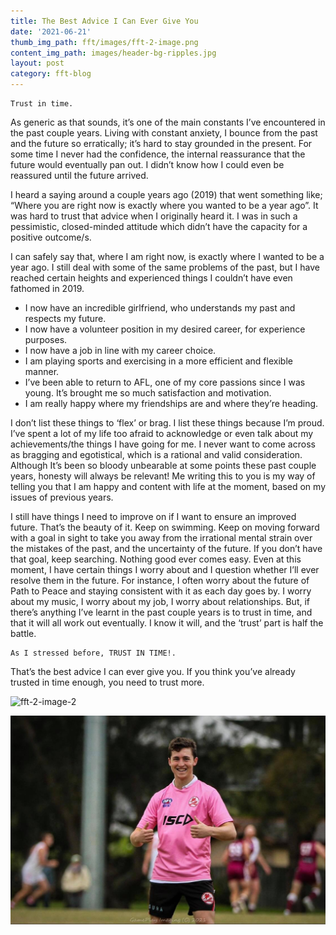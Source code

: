 ```yaml
---
title: The Best Advice I Can Ever Give You
date: '2021-06-21'
thumb_img_path: fft/images/fft-2-image.png
content_img_path: images/header-bg-ripples.jpg
layout: post
category: fft-blog
---
```


    Trust in time.
                  
As generic as that sounds, it’s one of the main constants I’ve encountered in the past couple years. Living with constant anxiety, I bounce from the past and the future so erratically; it’s hard to stay grounded in the present. For some time I never had the confidence, the internal reassurance that the future would eventually pan out. I didn’t know how I could even be reassured until the future arrived.

I heard a saying around a couple years ago (2019) that went something like; “Where you are right now is exactly where you wanted to be a year ago”. It was hard to trust that advice when I originally heard it. I was in such a pessimistic, closed-minded attitude which didn’t have the capacity for a positive outcome/s.

I can safely say that, where I am right now, is exactly where I wanted to be a year ago. I still deal with some of the same problems of the past, but I have reached certain heights and experienced things I couldn’t have even fathomed in 2019. 

+ I now have an incredible girlfriend, who understands my past and respects my future.
+ I now have a volunteer position in my desired career, for experience purposes.
+ I now have a job in line with my career choice.
+ I am playing sports and exercising in a more efficient and flexible manner.
+ I’ve been able to return to AFL, one of my core passions since I was young. It’s brought me so much satisfaction and motivation.
+ I am really happy where my friendships are and where they’re heading.

I don’t list these things to ‘flex’ or brag. I list these things because I’m proud. I’ve spent a lot of my life too afraid to acknowledge or even talk about my achievements/the things I have going for me. I never want to come across as bragging and egotistical, which is a rational and valid consideration. Although It’s been so bloody unbearable at some points these past couple years, honesty will always be relevant! Me writing this to you is my way of telling you that I am happy and content with life at the moment, based on my issues of previous years. 

I still have things I need to improve on if I want to ensure an improved future. That’s the beauty of it. Keep on swimming. Keep on moving forward with a goal in sight to take you away from the irrational mental strain over the mistakes of the past, and the uncertainty of the future. If you don’t have that goal, keep searching. Nothing good ever comes easy. Even at this moment, I have certain things I worry about and I question whether I’ll ever resolve them in the future. For instance, I often worry about the future of Path to Peace and staying consistent with it as each day goes by. I worry about my music, I worry about my job, I worry about relationships. But, if there’s anything I’ve learnt in the past couple years is to trust in time, and that it will all work out eventually. I know it will, and the ‘trust’ part is half the battle.

    As I stressed before, TRUST IN TIME!. 
That’s the best advice I can ever give you. If you think you’ve already trusted in time enough, you need to trust more.

![fft-2-image-2](https://user-images.githubusercontent.com/66189262/122718484-58279c00-d2b0-11eb-93c4-2c760bb0cbde.jpg)


![5 minute workout](/fft/images/fft-2-image-2.jpg)
